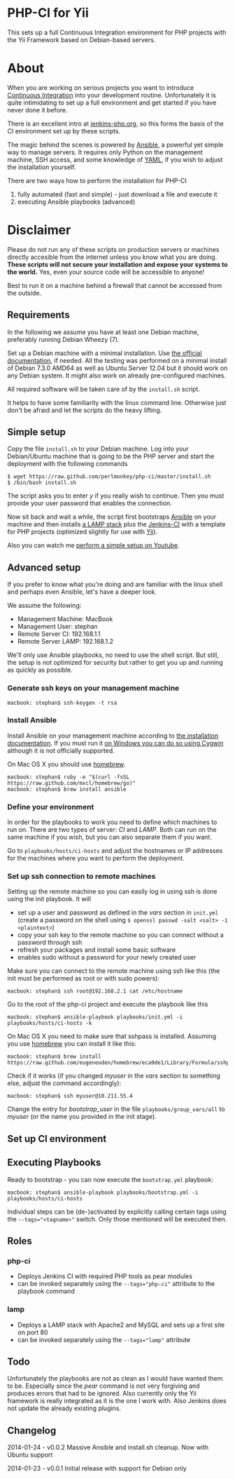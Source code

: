 # PHP-CI for Yii

This sets up a full Continuous Integration environment for PHP projects with the Yii Framework based on Debian-based servers.

About
=====

When you are working on serious projects you want to introduce [Continuous Integration](http://martinfowler.com/articles/continuousIntegration.html) into your development routine. Unfortunately it is quite intimidating to set up a full environment and get started if you have never done it before.

There is an excellent intro at [jenkins-php.org](http://jenkins-php.org/), so this forms the basis of the CI environment set up by these scripts.

The magic behind the scenes is powered by [Ansible](http://www.ansibleworks.com/), a powerful yet simple way to manage servers. It requires only Python on the management machine, SSH access, and some knowledge of [YAML](http://www.yaml.org/), if you wish to adjust the installation yourself.

There are two ways how to perform the installation for PHP-CI

1. fully automated (fast and simple) - just download a file and execute it
2. executing Ansible playbooks (advanced)

Disclaimer
==========

Please do not run any of these scripts on production servers or machines directly accesible from the internet unless you know what you are doing. **These scripts will not secure your installation and expose your systems to the world.**
Yes, even your source code will be accessible to anyone!

Best to run it on a machine behind a firewall that cannot be accessed from the outside.

Requirements
------------

In the following we assume you have at least one Debian machine, preferably running Debian Wheezy (7). 

Set up a Debian machine with a minimal installation. Use [the official documentation](http://www.debian.org/releases/stable/amd64/index.html.en), if needed.
All the testing was performed on a minimal install of Debian 7.3.0 AMD64 as well as Ubuntu Server 12.04 but it should work on any Debian system. It might also work on already pre-configured machines.

All required software will be taken care of by the `install.sh` script.

It helps to have some familiarity with the linux command line. Otherwise just don't be afraid and let the scripts do the heavy lifting.


Simple setup
------------
Copy the file `install.sh` to your Debian machine. Log into your Debian/Ubuntu machine that is going to be the PHP server and start the deployment with the following commands

```
$ wget https://raw.github.com/perlmonkey/php-ci/master/install.sh
$ /bin/bash install.sh
```

The script asks you to enter _y_ if you really wish to continue. Then you must provide your user password that enables the connection.

Now sit back and wait a while, the script first bootstraps [Ansible](http://www.ansibleworks.com/) on your machine and then installs [a LAMP stack](http://stackoverflow.com/questions/10060285/what-is-a-lamp-stack) plus the [Jenkins-CI](http://jenkins-php.org/) with a template for PHP projects (optimized slightly for use with [Yii](http://www.yiiframework.com/)).

Also you can watch me [perform a simple setup on Youtube](https://www.youtube.com/watch?v=MPjR4mgh_E0).

Advanced setup
--------------

If you prefer to know what you're doing and are familiar with the linux shell and perhaps even Ansible, let's have a deeper look.

We assume the following:

* Management Machine: MacBook
* Management User: stephan
* Remote Server CI: 192.168.1.1
* Remote Server LAMP: 192.168.1.2

We'll only use Ansible playbooks, no need to use the shell script. But still, the setup is not optimized for security but rather to get you up and running as quickly as possible.

### Generate ssh keys on your management machine

```
macbook: stephan$ ssh-keygen -t rsa
```

### Install Ansible 

Install Ansible on your management machine according to [the installation documentation](http://docs.ansible.com/intro_installation.html). If you must run it [on Windows you can do so using Cygwin](https://servercheck.in/blog/running-ansible-within-windows) although it is not officially supported.

On Mac OS X you should use [homebrew](http://brew.sh).

```
macbook: stephan$ ruby -e "$(curl -fsSL https://raw.github.com/mxcl/homebrew/go)"
macbook: stephan$ brew install ansible
```

### Define your environment

In order for the playbooks to work you need to define which machines to run on. There are two types of server: *CI* and *LAMP*. Both can run on the same machine if you wish, but you can also separate them if you want.

Go to `playbooks/hosts/ci-hosts` and adjust the hostnames or IP addresses for the machines where you want to perform the deployment.

### Set up ssh connection to remote machines

Setting up the remote machine so you can easily log in using ssh is done using the init playbook. It will

* set up a user and password as defined in the _vars_ section in `init.yml` (create a password on the shell using `$ openssl passwd -salt <salt> -1 <plaintext>`)
* copy your ssh key to the remote machine so you can connect without a password through ssh
* refresh your packages and install some basic software
* enables sudo without a password for your newly created user

Make sure you can connect to the remote machine using ssh like this (the init must be performed as root or with sudo powers):

```
macbook: stephan$ ssh root@192.168.2.1 cat /etc/hostname
```
Go to the root of the php-ci project and execute the playbook like this
```
macbook: stephan$ ansible-playbook playbooks/init.yml -i playbooks/hosts/ci-hosts -k
```

On Mac OS X you need to make sure that sshpass is installed. Assuming you use [homebrew](http://brew.sh/) you can install it like this:

```
macbook: stephan$ brew install https://raw.github.com/eugeneoden/homebrew/eca9de1/Library/Formula/sshpass.rb
```

Check if it works (if you changed _myuser_ in the _vars_ section to something else, adjust the command accordingly):

```
macbook: stephan$ ssh myuser@10.211.55.4
```

Change the entry for _bootstrap_user_ in the file `playbooks/group_vars/all` to _myuser_ (or the name you provided in the init stage).

## Set up CI environment

Executing Playbooks
-------------------

Ready to bootstrap - you can now execute the `bootstrap.yml` playbook:

```
macbook: stephan$ ansible-playbook playbooks/bootstrap.yml -i playbooks/hosts/ci-hosts
```

Individual steps can be (de-)activated by explicitly calling certain tags using the `--tags="<tagname>"` switch. Only those mentioned will be executed then.


Roles
---------
### php-ci
* Deploys Jenkins CI with required PHP tools as pear modules
* can be invoked separately using the `--tags="php-ci"` attribute to the playbook command

### lamp
* Deploys a LAMP stack with Apache2 and MySQL and sets up a first site on port 80
* can be invoked separately using the `--tags="lamp"` attribute


Todo
----

Unfortunately the playbooks are not as clean as I would have wanted them to be. Especially since the _pear_ command is not very forgiving and produces errors that had to be ignored. Also currently only the Yii framework is really integrated as it is the one I work with. 
Also Jenkins does not update the already existing plugins.

Changelog
---------
2014-01-24 - v0.0.2 Massive Ansible and install.sh cleanup. Now with Ubuntu support

2014-01-23 - v0.0.1 Initial release with support for Debian only